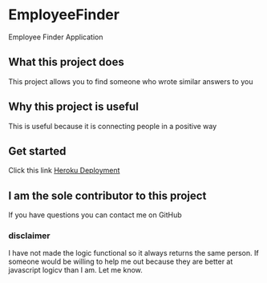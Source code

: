 # EmployeeFinder
Employee Finder Application

## What this project does
This project allows you to find someone who wrote similar answers to you

## Why this project is useful
This is useful because it is connecting people in a positive way

## Get started
Click this link [Heroku Deployment](https://www.google.com) 

## I am the sole contributor to this project
If you have questions you can contact me on GitHub

### disclaimer
I have not made the logic functional so it always returns the same person. If someone would be willing to help me out because they are better at javascript logicv than I am. Let me know.
